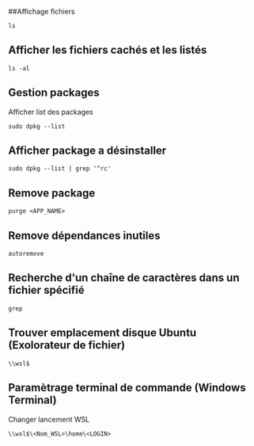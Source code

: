 ##Affichage fichiers

    ls

## Afficher les fichiers cachés et les listés

    ls -al

## Gestion packages
Afficher list des packages

    sudo dpkg --list

## Afficher package a désinstaller

    sudo dpkg --list | grep '^rc'

## Remove package

    purge <APP_NAME>

## Remove dépendances inutiles

    autoremove

## Recherche d'un chaîne de caractères dans un fichier spécifié

    grep

## Trouver emplacement disque Ubuntu (Exolorateur de fichier)

    \\wsl$ 

## Paramètrage terminal de commande (Windows Terminal)
 Changer lancement WSL
 
    \\wsl$\<Nom_WSL>\home\<LOGIN>
